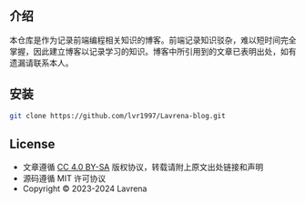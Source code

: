 ## 介绍

本仓库是作为记录前端编程相关知识的博客。前端记录知识驳杂，难以短时间完全掌握，因此建立博客以记录学习的知识。博客中所引用到的文章已表明出处，如有遗漏请联系本人。

## 安装

```bash
git clone https://github.com/lvr1997/Lavrena-blog.git
```

## License
- 文章遵循 [CC 4.0 BY-SA](https://wjk.usst.edu.cn/2024/0821/c16753a325268/page.htm) 版权协议，转载请附上原文出处链接和声明
- 源码遵循 MIT 许可协议
- Copyright © 2023-2024 Lavrena